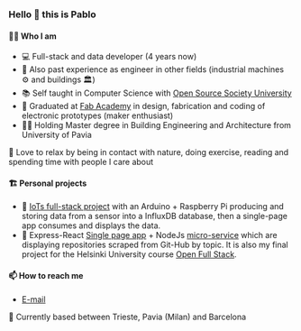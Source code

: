### Hello 👋 this is Pablo
  
#### 🙋‍♂️ Who I am

- 💻 Full-stack and data developer (4 years now)
- 👷 Also past experience as engineer in other fields (industrial machines ⚙️ and buildings 🏛️)  
- 📚 Self taught in Computer Science with [Open Source Society University](https://github.com/ossu/computer-science)     
- 🧰 Graduated at [Fab Academy](http://archive.fabacademy.org/fabacademy2017/opendot/students/103/index.html) in design, fabrication and coding of electronic prototypes (maker enthusiast)     
- 👨‍🎓 Holding Master degree in Building Engineering and Architecture from University of Pavia

💚 Love to relax by being in contact with nature, doing exercise, reading and spending time with people I care about

#### 🏗️ Personal projects
- 🌱 [IoTs full-stack project](https://github.com/pcolt/iots-full-stack) with an Arduino + Raspberry Pi producing and storing data from a sensor into a InfluxDB database, then a single-page app consumes and displays the data.
- 🌲 Express-React [Single page app](https://github.com/pcolt/react-scraper) + NodeJs [micro-service](https://github.com/pcolt/playwright-scraper) which are displaying repositories scraped from Git-Hub by topic. It is also my final project for the Helsinki University course [Open Full Stack](https://fullstackopen.com/en/).

#### 📫 How to reach me
- [E-mail](mailto:pcoltinfo@fastmail.com)  

🏡 Currently based between Trieste, Pavia (Milan) and Barcelona

<!--
🤔 Do you want to get in touch? That's cool! Please check my contacts below.

#### 🔋 How I recharge
#### 🏡 Where I am

- 🚅 currently based between Trieste, Pavia (near Milan) and Barcelona

**pcolt/pcolt** is a ✨ _special_ ✨ repository because its `README.md` (this file) appears on your GitHub profile.

Here are some ideas to get you started:

- 🔭 I’m currently working on ...
- 🌱 I’m currently learning ...
- 👯 I’m looking to collaborate on ...
- 🤔 I’m looking for help with ...
- 💬 Ask me about ...
- 📫 How to reach me: ...
- 😄 Pronouns: ...
- ⚡ Fun fact: ...
-->
